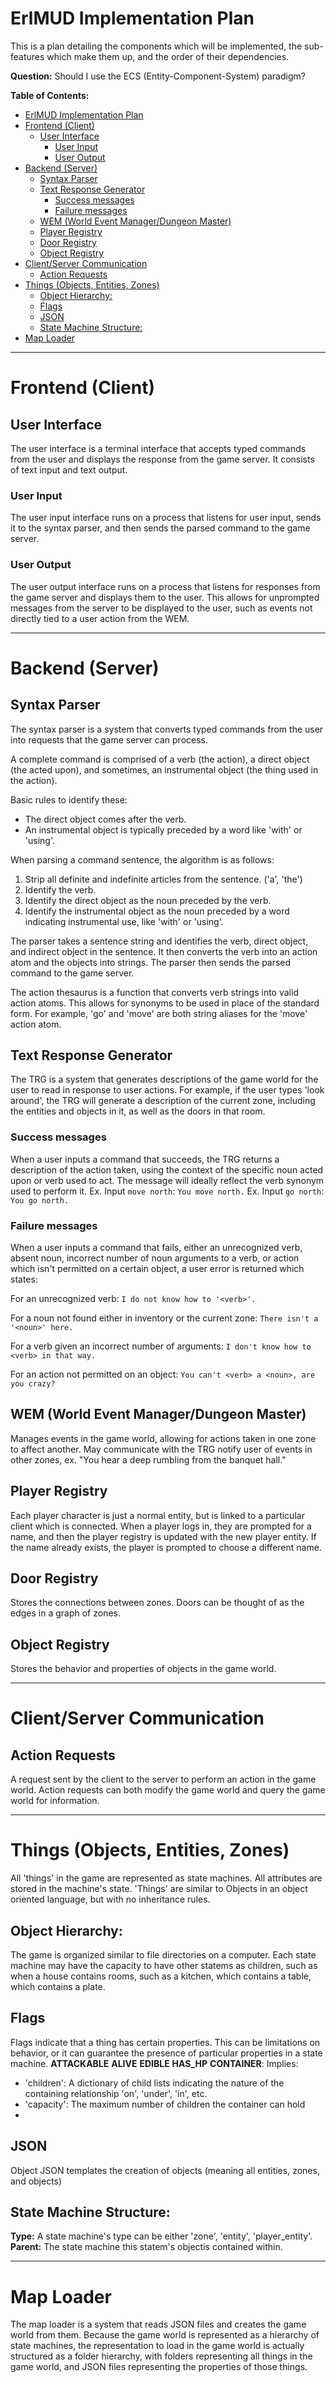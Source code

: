 # ErlMUD Implementation Plan
This is a plan detailing the components which will be implemented, the sub-features which make them up, and the order of their dependencies.

**Question:**
Should I use the ECS (Entity-Component-System) paradigm?

**Table of Contents:**
- [ErlMUD Implementation Plan](#erlmud-implementation-plan)
- [Frontend (Client)](#frontend-client)
  - [User Interface](#user-interface)
    - [User Input](#user-input)
    - [User Output](#user-output)
- [Backend (Server)](#backend-server)
  - [Syntax Parser](#syntax-parser)
  - [Text Response Generator](#text-response-generator)
    - [Success messages](#success-messages)
    - [Failure messages](#failure-messages)
  - [WEM (World Event Manager/Dungeon Master)](#wem-world-event-managerdungeon-master)
  - [Player Registry](#player-registry)
  - [Door Registry](#door-registry)
  - [Object Registry](#object-registry)
- [Client/Server Communication](#clientserver-communication)
  - [Action Requests](#action-requests)
- [Things (Objects, Entities, Zones)](#things-objects-entities-zones)
  - [Object Hierarchy:](#object-hierarchy)
  - [Flags](#flags)
  - [JSON](#json)
  - [State Machine Structure:](#state-machine-structure)
- [Map Loader](#map-loader)

---
# Frontend (Client)
## User Interface
The user interface is a terminal interface that accepts typed commands from the user and displays the response from the game server. It consists of text input and text output.

### User Input
The user input interface runs on a process that listens for user input, sends it to the syntax parser, and then sends the parsed command to the game server.

### User Output
The user output interface runs on a process that listens for responses from the game server and displays them to the user. This allows for unprompted messages from the server to be displayed to the user, such as events not directly tied to a user action from the WEM.

---
# Backend (Server)

## Syntax Parser
The syntax parser is a system that converts typed commands from the user into requests that the game server can process.

A complete command is comprised of a verb (the action), a direct object (the acted upon), and sometimes, an instrumental object (the thing used in the action).

Basic rules to identify these:
- The direct object comes after the verb.
- An instrumental object is typically preceded by a word like 'with' or 'using'.

When parsing a command sentence, the algorithm is as follows:
1. Strip all definite and indefinite articles from the sentence. ('a', 'the')
2. Identify the verb.
3. Identify the direct object as the noun preceded by the verb.
4. Identify the instrumental object as the noun preceded by a word indicating instrumental use, like 'with' or 'using'.

The parser takes a sentence string and identifies the verb, direct object, and indirect object in the sentence. It then converts the verb into an action atom and the objects into strings. The parser then sends the parsed command to the game server.

The action thesaurus is a function that converts verb strings into valid action atoms. This allows for synonyms to be used in place of the standard form. For example, 'go' and 'move' are both string aliases for the 'move' action atom.

## Text Response Generator
The TRG is a system that generates descriptions of the game world for the user to read in response to user actions.
For example, if the user types 'look around', the TRG will generate a description of the current zone, including the entities and objects in it, as well as the doors in that room.

### Success messages
When a user inputs a command that succeeds, the TRG returns a description of the action taken, using the context of the specific noun acted upon or verb used to act. 
The message will ideally reflect the verb synonym used to perform it.
Ex. Input `move north`: `You move north.`
Ex. Input `go north`: `You go north.`

### Failure messages
When a user inputs a command that fails, either an unrecognized verb, absent noun, incorrect number of noun arguments to a verb, or action which isn't permitted on a certain object, a user error is returned which states:

For an unrecognized verb:
`I do not know how to '<verb>'.`

For a noun not found either in inventory or the current zone:
`There isn't a '<noun>' here.`

For a verb given an incorrect number of arguments:
`I don't know how to <verb> in that way.`

For an action not permitted on an object:
`You can't <verb> a <noun>, are you crazy?`

## WEM (World Event Manager/Dungeon Master)
Manages events in the game world, allowing for actions taken in one zone to affect another.
May communicate with the TRG notify user of events in other zones, ex. 
"You hear a deep rumbling from the banquet hall."

## Player Registry
Each player character is just a normal entity, but is linked to a particular client which is connected.
When a player logs in, they are prompted for a name, and then the player registry is updated with the new player entity. If the name already exists, the player is prompted to choose a different name.

## Door Registry
Stores the connections between zones.
Doors can be thought of as the edges in a graph of zones.

## Object Registry
Stores the behavior and properties of objects in the game world.


---
# Client/Server Communication

## Action Requests
A request sent by the client to the server to perform an action in the game world.
Action requests can both modify the game world and query the game world for information.

---
# Things (Objects, Entities, Zones)
All 'things' in the game are represented as state machines.
All attributes are stored in the machine's state.
'Things' are similar to Objects in an object oriented language, but with no inheritance rules.

## Object Hierarchy:
The game is organized similar to file directories on a computer. Each state machine may have the capacity to have other statems as children, such as when a house contains rooms, such as a kitchen, which contains a table, which contains a plate.

## Flags
Flags indicate that a thing has certain properties. This can be limitations on behavior, or it can guarantee the presence of particular properties in a state machine.
**ATTACKABLE**
**ALIVE**
**EDIBLE**
**HAS_HP**
**CONTAINER**:
Implies:
- 'children': A dictionary of child lists indicating the nature of the containing relationship 'on', 'under', 'in', etc.
- 'capacity': The maximum number of children the container can hold
- 

## JSON
Object JSON templates the creation of objects (meaning all entities, zones, and objects)

## State Machine Structure:
**Type:** A state machine's type can be either 'zone', 'entity', 'player_entity'.
**Parent:** The state machine this statem's objectis contained within.

---
# Map Loader
The map loader is a system that reads JSON files and creates the game world from them.
Because the game world is represented as a hierarchy of state machines, the representation to load in the game world is actually structured as a folder hierarchy, with folders representing all things in the game world, and JSON files representing the properties of those things.